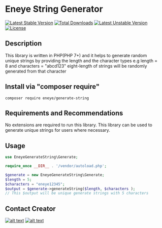 # Eneye String Generator
[![Latest Stable Version](https://poser.pugx.org/eneye/generate-string/v)](//packagist.org/packages/eneye/generate-string) [![Total Downloads](https://poser.pugx.org/eneye/generate-string/downloads)](//packagist.org/packages/eneye/generate-string) [![Latest Unstable Version](https://poser.pugx.org/eneye/generate-string/v/unstable)](//packagist.org/packages/eneye/generate-string) [![License](https://poser.pugx.org/eneye/generate-string/license)](//packagist.org/packages/eneye/generate-string)

## Description
This library is written in  PHP(PHP 7+) and it helps to generate random unique strings by providing the length and the character types e.g length = 8 and characters = "abcd123"
eight-length of strings will be randomly generated from that character

## Install via "composer require"
```shell
composer require eneye/generate-string
```
## Requirements and Recommendations
No extensions are required to run this library.
This library can be used to generate unique strings for users where necessary.

## Usage
```php
use EneyeGenerateString\Generate;

require_once __DIR__ . '/vendor/autoload.php'; 

$generate = new EneyeGenerateString\Generate;
$length = 5;
$characters = "eneye12345";
$output = $generate->generateString($length, $characters );
// This $output will be unique generate strings with 5 characters
```
<!-- display the social media buttons in your README -->

## Contact Creator
[![alt text][1.1]][1]
[![alt text][2.1]][2]


[1.1]: http://i.imgur.com/tXSoThF.png (twitter icon with padding)
[2.1]: http://i.imgur.com/P3YfQoD.png (facebook icon with padding)


[1]: https://www.twitter.com/TijaniEneye
[2]: https://www.facebook.com/usman.tijani2

